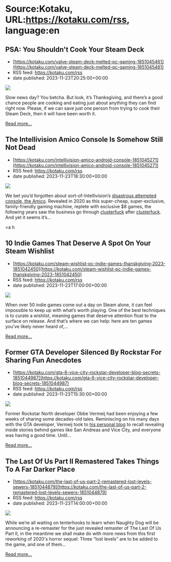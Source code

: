 # Source:Kotaku, URL:https://kotaku.com/rss, language:en

## PSA: You Shouldn't Cook Your Steam Deck
 - [https://kotaku.com/valve-steam-deck-melted-pc-gaming-1851045461](https://kotaku.com/valve-steam-deck-melted-pc-gaming-1851045461)
 - RSS feed: https://kotaku.com/rss
 - date published: 2023-11-23T20:25:00+00:00

<img class="type:primaryImage" src="https://i.kinja-img.com/image/upload/c_fit,q_80,w_636/ccab7449e47815c431c16f1f5e1dc691.jpg" /><p>Slow news day? You betcha. But look, it’s Thanksgiving, and there’s a good chance people are cooking and eating just about anything they can find right now. Please, if we can save just one person from trying to cook their Steam Deck, then it will have been worth it.<br /></p><p><a href="https://kotaku.com/valve-steam-deck-melted-pc-gaming-1851045461">Read more...</a></p>

## The Intellivision Amico Console Is Somehow Still Not Dead
 - [https://kotaku.com/intellivision-amico-android-console-1851045271](https://kotaku.com/intellivision-amico-android-console-1851045271)
 - RSS feed: https://kotaku.com/rss
 - date published: 2023-11-23T18:30:00+00:00

<img class="type:primaryImage" src="https://i.kinja-img.com/image/upload/c_fit,q_80,w_636/a7639cf53cb00ce00434a4d3a7f44f5e.jpg" /><p>We bet you’d forgotten about sort-of-Intellivision’s <a class="sc-1out364-0 dPMosf sc-145m8ut-0 lcFFec js_link" href="https://kotaku.com/the-new-gaming-console-thats-become-a-giant-car-crash-1847699027">disastrous attempted console, the Amico</a>. Revealed in 2020 as this super-cheap, super-exclusive, family-friendly gaming machine, replete with exclusive $8 games, the following years saw the business go through <a class="sc-1out364-0 dPMosf sc-145m8ut-0 lcFFec js_link" href="https://arstechnica.com/gaming/2021/06/what-the-hecks-an-intellivision-amico-consoles-leaky-dev-portal-offers-hints/" rel="noopener noreferrer" target="_blank">clusterfuck</a> after <a class="sc-1out364-0 dPMosf sc-145m8ut-0 lcFFec js_link" href="https://kotaku.com/intellivision-amico-tommy-tallarico-delay-debts-layoffs-1849037546">clusterfuck</a>. And yet it seems it’s…</p><p><a h

## 10 Indie Games That Deserve A Spot On Your Steam Wishlist
 - [https://kotaku.com/steam-wishlist-pc-indie-games-thanskgiving-2023-1851042450](https://kotaku.com/steam-wishlist-pc-indie-games-thanskgiving-2023-1851042450)
 - RSS feed: https://kotaku.com/rss
 - date published: 2023-11-23T17:00:00+00:00

<img class="type:primaryImage" src="https://i.kinja-img.com/image/upload/c_fit,q_80,w_636/125a16dfec313c9512e5bb875f6694fd.jpg" /><p>When over 50 indie games come out a day on Steam alone, it can feel impossible to keep up with what’s worth playing. One of the best techniques is to curate a wishlist, meaning games that deserve attention float to the surface on release. And that’s where we can help: here are ten games you’ve likely never heard of,…</p><p><a href="https://kotaku.com/steam-wishlist-pc-indie-games-thanskgiving-2023-1851042450">Read more...</a></p>

## Former GTA Developer Silenced By Rockstar For Sharing Fun Anecdotes
 - [https://kotaku.com/gta-6-vice-city-rockstar-developer-blog-secrets-1851044987](https://kotaku.com/gta-6-vice-city-rockstar-developer-blog-secrets-1851044987)
 - RSS feed: https://kotaku.com/rss
 - date published: 2023-11-23T15:30:00+00:00

<img class="type:primaryImage" src="https://i.kinja-img.com/image/upload/c_fit,q_80,w_636/010fe2f67dbdfa8b204ef6c59089ad15.jpg" /><p>Former Rockstar North developer Obbe Vermeij had been enjoying a few weeks of sharing some decades-old tales. Reminiscing on his many days with the GTA developer, Vermeij took to <a class="sc-1out364-0 dPMosf sc-145m8ut-0 lcFFec js_link" href="https://insiderockstarnorth.blogspot.com/" rel="noopener noreferrer" target="_blank">his personal blog</a> to recall revealing inside stories behind games like San Andreas and Vice City, and everyone was having a good time. Until…</p><p><a href="https://kotaku.com/gta-6-vice-city-rockstar-developer-blog-secrets-1851044987">Read more...</a></p>

## The Last Of Us Part II Remastered Takes Things To A Far Darker Place
 - [https://kotaku.com/the-last-of-us-part-2-remastered-lost-levels-sewers-1851044879](https://kotaku.com/the-last-of-us-part-2-remastered-lost-levels-sewers-1851044879)
 - RSS feed: https://kotaku.com/rss
 - date published: 2023-11-23T14:00:00+00:00

<img class="type:primaryImage" src="https://i.kinja-img.com/image/upload/c_fit,q_80,w_636/668f92038bf0aa104a9cf2ef228552ca.jpg" /><p>While we’re all waiting on tenterhooks to learn when Naughty Dog will be announcing a re-remaster for the just revealed remaster of The Last Of Us Part II, in the meantime we shall make do with more news from this first reworking of 2020's horror sequel: Three “lost levels” are to be added to the game, and one of them…</p><p><a href="https://kotaku.com/the-last-of-us-part-2-remastered-lost-levels-sewers-1851044879">Read more...</a></p>

